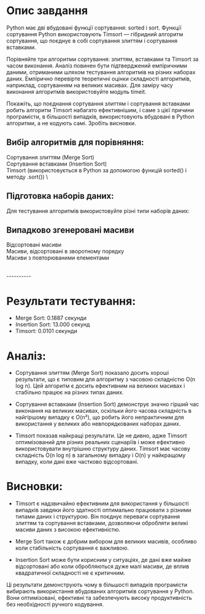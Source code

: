 # Опис завдання

Python має дві вбудовані функції сортування: sorted і sort. Функції сортування Python використовують Timsort — гібридний алгоритм сортування, що поєднує в собі сортування злиттям і сортування вставками.

Порівняйте три алгоритми сортування: злиттям, вставками та Timsort за часом виконання. Аналіз повинен бути підтверджений емпіричними даними, отриманими шляхом тестування алгоритмів на різних наборах даних. Емпірично перевірте теоретичні оцінки складності алгоритмів, наприклад, сортуванням на великих масивах. Для заміру часу виконання алгоритмів використовуйте модуль timeit.

Покажіть, що поєднання сортування злиттям і сортування вставками робить алгоритм Timsort набагато ефективнішим, і саме з цієї причини програмісти, в більшості випадків, використовують вбудовані в Python алгоритми, а не кодують самі. Зробіть висновки.

## Вибір алгоритмів для порівняння:
Сортування злиттям (Merge Sort) \
Сортування вставками (Insertion Sort) \
Timsort (використовується в Python за допомогою функцій sorted() і методу .sort()) \

## Підготовка наборів даних:
Для тестування алгоритмів використовуйте різні типи наборів даних:

## Випадково згенеровані масиви
Відсортовані масиви\
Масиви, відсортовані в зворотному порядку\
Масиви з повторюваними елементами

<br>----------<br>

# Результати тестування:
* Merge Sort: 0.1887 секунди
* Insertion Sort: 13.000 секунд
* Timsort: 0.0101 секунди

# Аналіз:
* Сортування злиттям (Merge Sort) показало досить хороші результати, що є типовим для алгоритму з часовою складністю O(n log n). Цей алгоритм є досить ефективним на великих масивах і стабільно працює на різних типах даних. 

* Сортування вставками (Insertion Sort) демонструє значно гірший час виконання на великих масивах, оскільки його часова складність в найгіршому випадку є O(n²), що робить його непрактичним для використання у великих або невпорядкованих наборах даних.

* Timsort показав найкращі результати. Це не дивно, адже Timsort оптимізований для різних реальних сценаріїв і може ефективно використовувати внутрішню структуру даних. Timsort має часову складність O(n log n) в загальному випадку і O(n) у найкращому випадку, коли дані вже частково відсортовані.

# Висновки:
* Timsort є надзвичайно ефективним для використання у більшості випадків завдяки його здатності оптимально працювати з різними типами даних і структурою. Він поєднує переваги сортування злиттям та сортування вставками, дозволяючи обробляти великі масиви даних з високою ефективністю.

* Merge Sort також є добрим вибором для великих масивів, особливо коли стабільність сортування є важливою.

* Insertion Sort може бути корисним у ситуаціях, де дані вже майже відсортовані або коли обробляються дуже малі масиви, де вплив квадратичної складності не є критичним.

Ці результати демонструють чому в більшості випадків програмісти вибирають використання вбудованих алгоритмів сортування у Python. Вони оптимізовані, ефективні та забезпечують високу продуктивність без необхідності ручного кодування.